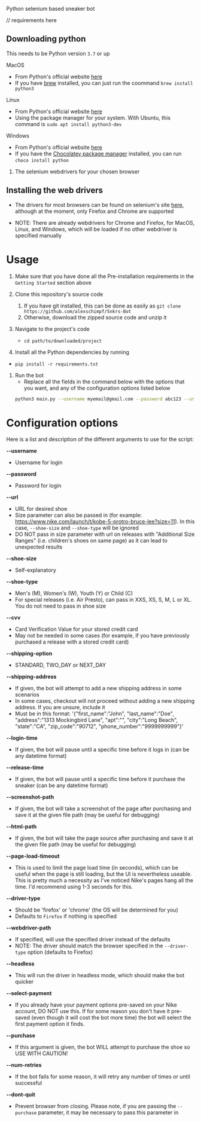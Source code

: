 
Python selenium based sneaker bot



// requirements here


## Downloading python


This needs to be Python version `3.7` or up

MacOS
   * From Python's official website [here](https://www.python.org/downloads/mac-osx/)
   * If you have [brew](https://brew.sh) installed, you can just run the coommand `brew install python3`

Linux
   * From Python's official website [here](https://www.python.org/downloads/source/)
   * Using the package manager for your system. With Ubuntu, this command is `sudo apt install python3-dev`

Windows
   * From Python's official website [here](https://www.python.org/downloads/windows/)
   * If you have the [Chocolatey package manager](https://chocolatey.org/) installed, you can run `choco install python`

1. The selenium webdrivers for your chosen browser


## Installing the web drivers

* The drivers for most browsers can be found on selenium's site [here](https://www.selenium.dev/documentation/en/getting_started_with_webdriver/browsers/), although at the moment, only Firefox and Chrome are supported

* NOTE: There are already webdrivers for Chrome and Firefox, for MacOS, Linux, and Windows, which will be loaded if no other webdriver is specified manually

# Usage

1. Make sure that you have done all the Pre-installation requirements in the `Getting Started` section above

1. Clone this repository's source code
   1. If you have git installed, this can be done as easily as `git clone https://github.com/alexschimpf/Snkrs-Bot`
   1. Otherwise, download the zipped source code and unzip it

1. Navigate to the project's code
   * `cd path/to/downloaded/project`

1. Install all the Python dependencies by running
  * `pip install -r requirements.txt`

1. Run the bot
   * Replace all the fields in the command below with the options that you want, and any of the configuration options listed below
   ```bash
   python3 main.py --username myemail@gmail.com --password abc123 --url <your-shoes-url> --shoe-size 6 --driver-type chrome
   ```

# Configuration options

Here is a list and description of the different arguments to use for the script:

<b>--username</b>
* Username for login

<b>--password</b>
* Password for login

<b>--url</b>
* URL for desired shoe
* Size parameter can also be passed in (for example: https://www.nike.com/launch/t/kobe-5-protro-bruce-lee?size=11). In this case, `--shoe-size` and `--shoe-type` will be ignored
* DO NOT pass in size parameter with url on releases with "Additional Size Ranges" (i.e. children's shoes on same page) as it can lead to unexpected results

<b>--shoe-size</b>
* Self-explanatory

<b>--shoe-type</b>
* Men's (M), Women's (W), Youth (Y) or Child (C)
* For special releases (i.e. Air Presto), can pass in XXS, XS, S, M, L or XL. You do not need to pass in shoe size

<b>--cvv</b>
* Card Verification Value for your stored credit card
* May not be needed in some cases (for example, if you have previously purchased a release with a stored credit card)

<b>--shipping-option</b>
* STANDARD, TWO_DAY or NEXT_DAY

<b>--shipping-address</b>
* If given, the bot will attempt to add a new shipping address in some scenarios
* In some cases, checkout will not proceed without adding a new shipping address. If you are unsure, include it
* Must be in this format: '{"first_name":"John", "last_name":"Doe", "address":"1313 Mockingbird Lane", "apt":"", "city":"Long Beach", "state":"CA", "zip_code":"90712", "phone_number":"9999999999"}'

<b>--login-time</b>
* If given, the bot will pause until a specific time before it logs in (can be any datetime format)

<b>--release-time</b>
* If given, the bot will pause until a specific time before it purchase the sneaker (can be any datetime format)

<b>--screenshot-path</b>
* If given, the bot will take a screenshot of the page after purchasing and save it at the given file path (may be useful for debugging)

<b>--html-path</b>
* If given, the bot will take the page source after purchasing and save it at the given file path (may be useful for debugging)

<b>--page-load-timeout</b>
* This is used to limit the page load time (in seconds), which can be useful when the page is still loading, but the UI is nevertheless useable. This is pretty much a necessity as I've noticed Nike's pages hang all the time. I'd recommend using 1-3 seconds for this.

<b>--driver-type</b>
* Should be 'firefox' or 'chrome' (the OS will be determined for you)
* Defaults to `Firefox` if nothing is specified

<b>--webdriver-path</b>
* If specified, will use the specified driver instead of the defaults
* NOTE: The driver should match the browser specified in the `--driver-type` option (defaults to Firefox)

<b>--headless</b>
* This will run the driver in headless mode, which should make the bot quicker

<b>--select-payment</b>
* If you already have your payment options pre-saved on your Nike account, DO NOT use this. If for some reason you don't have it pre-saved (even though it will cost the bot more time) the bot will select the first payment option it finds.

<b>--purchase</b>
* If this argument is given, the bot WILL attempt to purchase the shoe so USE WITH CAUTION!

<b>--num-retries</b>
* If the bot fails for some reason, it will retry any number of times or until successful

<b>--dont-quit</b>
* Prevent browser from closing. Please note, if you are passing the `--purchase` parameter, it may be necessary to pass this parameter in
